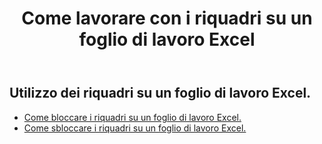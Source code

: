 ﻿---
title: Come lavorare con i riquadri su un foglio di lavoro Excel
second_title: Aspose.Cells Cloud Documen
linktitle: Pannello
type: docs
url: /it/worksheets/panes/
keywords: How to work with panes on an Excel worksheet
description: Aspose.Cells Cloud REST API supporta l'utilizzo dei riquadri su un foglio di lavoro Excel. L'SDK supporta tipi di linguaggi di sviluppo. Includono Android, C#, Go, Java, NodeJS, Perl, PHP, Python, Ruby e swift
weight: 20
kwords: Excel, Office Cloud, REST API, Foglio di calcolo, PDF, CSV, Json, Markdwon, Come lavorare con i riquadri su un foglio di lavoro Excel
---
## Utilizzo dei riquadri su un foglio di lavoro Excel.

- [Come bloccare i riquadri su un foglio di lavoro Excel.](/cells/it/worksheets/panes/freeze/) 
- [Come sbloccare i riquadri su un foglio di lavoro Excel.](/cells/it/worksheets/panes/unfreeze/) 


